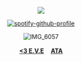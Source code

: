 <div align="center">

![](https://komarev.com/ghpvc/?username=HAPPY-CHAOS&label=Aspects&color=orange&style=flat)

<div align="center">

[![spotify-github-profile](https://spotify-github-profile.kittinanx.com/api/view?uid=tildejohanne&cover_image=true&theme=novatorem&show_offline=true&background_color=121212&interchange=true&bar_color=53b14f&bar_color_cover=true)](https://github.com/kittinan/spotify-github-profile)

![IMG_6057](https://static.wikia.nocookie.net/leagueoflegends/images/f/fc/Aurelion_Sol_He_Has_Returned.png/revision/latest/scale-to-width-down/1000?cb=20170325053123)


<b>[<3 E.V.E](https://rentry.co/yasukayn) ㅤ[ATA](https://pantheon.atabook.org)</b>
